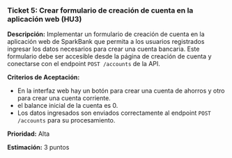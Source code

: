 ### **Ticket 5: Crear formulario de creación de cuenta en la aplicación web (HU3)**

**Descripción:**
Implementar un formulario de creación de cuenta en la aplicación web de SparkBank que permita a los usuarios registrados ingresar los datos necesarios para crear una cuenta bancaria. Este formulario debe ser accesible desde la página de creación de cuenta y conectarse con el endpoint `POST /accounts` de la API.

**Criterios de Aceptación:**
- En la interfaz web hay un botón para crear una cuenta de ahorros y otro para crear una cuenta corriente.
- el balance inicial de la cuenta es 0.
- Los datos ingresados son enviados correctamente al endpoint `POST /accounts` para su procesamiento.

**Prioridad:**
Alta

**Estimación:**
3 puntos